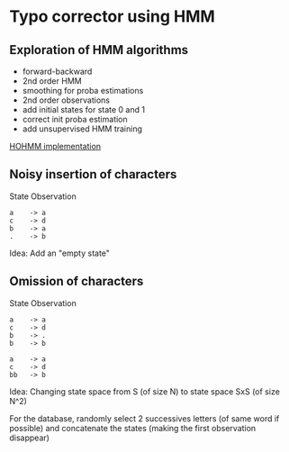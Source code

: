# Typo corrector using HMM

## Exploration of HMM algorithms

- forward-backward
- 2nd order HMM
- smoothing for proba estimations
- 2nd order observations
- add initial states for state 0 and 1
- correct init proba estimation
- add unsupervised HMM training

[HOHMM implementation](https://github.com/jacobkrantz/Simple-HOHMM/blob/master/)



## Noisy insertion of characters

State   Observation
```
a    -> a
c    -> d
b    -> a
.    -> b
```
Idea: Add an "empty state"




## Omission of characters

State   Observation
```
a    -> a
c    -> d
b    -> .
b    -> b

a    -> a
c    -> d
bb   -> b
```

Idea: Changing state space from S (of size N) to state space SxS (of size N^2)

For the database, randomly select 2 successives letters (of same word if possible)
and concatenate the states (making the first observation disappear)
